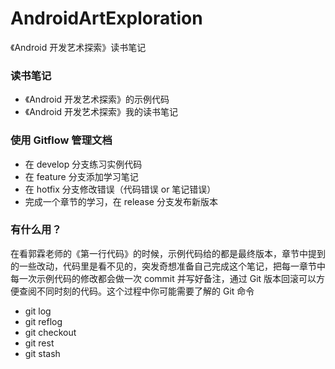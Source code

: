# AndroidArtExploration

《Android 开发艺术探索》读书笔记

### 读书笔记

* 《Android 开发艺术探索》的示例代码
* 《Android 开发艺术探索》我的读书笔记


### 使用 Gitflow 管理文档

* 在 develop 分支练习实例代码
* 在 feature 分支添加学习笔记
* 在 hotfix 分支修改错误（代码错误 or 笔记错误）
* 完成一个章节的学习，在 release 分支发布新版本

### 有什么用？

在看郭霖老师的《第一行代码》的时候，示例代码给的都是最终版本，章节中提到的一些改动，代码里是看不见的，突发奇想准备自己完成这个笔记，把每一章节中每一次示例代码的修改都会做一次 commit 并写好备注，通过 Git 版本回滚可以方便查阅不同时刻的代码。这个过程中你可能需要了解的 Git 命令

* git log
* git reflog
* git checkout
* git rest
* git stash
 
